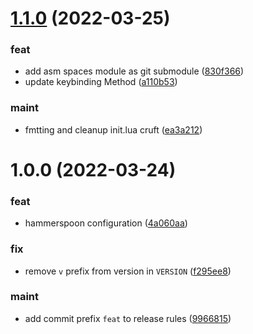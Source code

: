 # [1.1.0](https://github.com/vladdoster/hammerspoon-configuration/compare/v1.0.0...v1.1.0) (2022-03-25)


### feat

* add asm spaces module as git submodule ([830f366](https://github.com/vladdoster/hammerspoon-configuration/commit/830f366a6b071428801f1a88be06d34f8b7f5a47))
* update keybinding Method ([a110b53](https://github.com/vladdoster/hammerspoon-configuration/commit/a110b53ba71233f8cd3311c834df8aca073f0f3c))

### maint

* fmtting and cleanup init.lua cruft ([ea3a212](https://github.com/vladdoster/hammerspoon-configuration/commit/ea3a212afdfa47d93e6c2d7d4a3d5c47e2a6d0fc))

# 1.0.0 (2022-03-24)


### feat

* hammerspoon configuration ([4a060aa](https://github.com/vladdoster/hammerspoon-configuration/commit/4a060aaddb13b91d431b72ae9f64dc1b22eb4a01))

### fix

* remove `v` prefix from version in `VERSION` ([f295ee8](https://github.com/vladdoster/hammerspoon-configuration/commit/f295ee82c4e9b6f0aefb06253c31ebec3f365c83))

### maint

* add commit prefix `feat` to release rules ([9966815](https://github.com/vladdoster/hammerspoon-configuration/commit/99668156cbd68170354c8e8570ff09631b268518))
